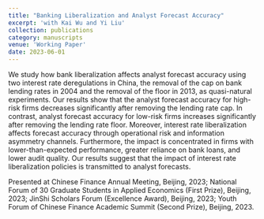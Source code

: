 ```yaml
---
title: "Banking Liberalization and Analyst Forecast Accuracy"
excerpt: 'with Kai Wu and Yi Liu'
collection: publications
category: manuscripts
venue: 'Working Paper'
date: 2023-06-01
---
```


We study how bank liberalization affects analyst forecast accuracy using two interest rate deregulations in China, the removal of the cap on bank lending rates in 2004 and the removal of the floor in 2013, as quasi-natural experiments. Our results show that the analyst forecast accuracy for high-risk firms decreases significantly after removing the lending rate cap. In contrast, analyst forecast accuracy for low-risk firms increases significantly after removing the lending rate floor. Moreover, interest rate liberalization affects forecast accuracy through operational risk and information asymmetry channels. Furthermore, the impact is concentrated in firms with lower-than-expected performance, greater reliance on bank loans, and lower audit quality. Our results suggest that the impact of interest rate liberalization policies is transmitted to analyst forecasts.

Presented at Chinese Finance Annual Meeting, Beijing, 2023; National Forum of 30 Graduate Students in Applied Economics (First Prize), Beijing, 2023; JinShi Scholars Forum (Excellence Award), Beijing, 2023; Youth Forum of Chinese Finance Academic Summit (Second Prize), Beijing, 2023.
